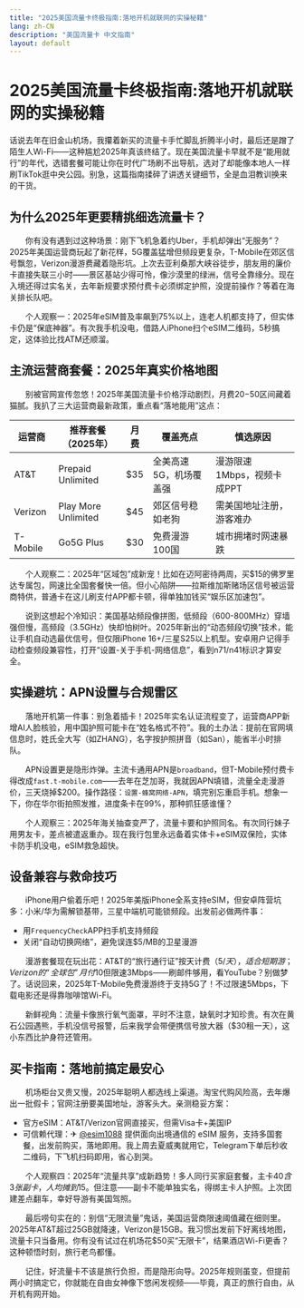 ```yaml
---
title: "2025美国流量卡终极指南:落地开机就联网的实操秘籍"
lang: zh-CN
description: "美国流量卡 中文指南"
layout: default
---
```

# 2025美国流量卡终极指南:落地开机就联网的实操秘籍

话说去年在旧金山机场，我攥着新买的流量卡手忙脚乱折腾半小时，最后还是蹭了陌生人Wi-Fi——这种尴尬2025年真该终结了。现在美国流量卡早就不是“能用就行”的年代，选错套餐可能让你在时代广场刷不出导航，选对了却能像本地人一样刷TikTok逛中央公园。别急，这篇指南揉碎了讲透关键细节，全是血泪教训换来的干货。

## 为什么2025年更要精挑细选流量卡？

　　你有没有遇到过这种场景：刚下飞机急着约Uber，手机却弹出“无服务”？2025年美国运营商玩起了新花样，5G覆盖猛增但频段更复杂，T-Mobile在郊区信号飘忽，Verizon漫游费藏着隐形坑。上次去亚利桑那大峡谷徒步，朋友用的廉价卡直接失联三小时——景区基站少得可怜，像沙漠里的绿洲，信号全靠缘分。现在入境还得过实名关，去年新规要求预付费卡必须绑定护照，没提前操作？等着在海关排长队吧。

　　个人观察一：2025年eSIM普及率飙到75%以上，连老人机都支持了，但实体卡仍是“保底神器”。有次我手机没电，借路人iPhone扫个eSIM二维码，5秒搞定，这体验比找ATM还顺溜。

## 主流运营商套餐：2025年真实价格地图

　　别被官网宣传忽悠！2025年美国流量卡价格浮动剧烈，月费$20-$50区间藏着猫腻。我扒了三大运营商最新政策，重点看“落地能用”这点：

| 运营商 | 推荐套餐（2025年） | 月费 | 覆盖亮点 | 慎选原因 |
|--------|-------------------|------|----------|----------|
| AT&T   | Prepaid Unlimited | $35 | 全美高速5G，机场覆盖强 | 漫游限速1Mbps，视频卡成PPT |
| Verizon | Play More Unlimited | $45 | 郊区信号稳如老狗 | 需美国地址注册，游客难办 |
| T-Mobile | Go5G Plus | $30 | 免费漫游100国 | 城市拥堵时网速暴跌 |

　　个人观察二：2025年“区域包”成新宠！比如在迈阿密待两周，买$15的佛罗里达专属包，网速比全国套餐快一倍。但小心陷阱——拉斯维加斯赌场区信号被运营商特供，普通卡在这儿刷支付APP都卡顿，得单独加钱买“娱乐区加速包”。

　　说到这想起个冷知识：美国基站频段像拼图，低频段（600-800MHz）穿墙强但慢，高频段（3.5GHz）快却怕树叶。2025年新出的“动态频段切换”技术，能让手机自动选最优信号，但仅限iPhone 16+/三星S25以上机型。安卓用户记得手动检查频段兼容性，打开“设置-关于手机-网络信息”，看到n71/n41标识才算安全。

## 实操避坑：APN设置与合规雷区

　　落地开机第一件事：别急着插卡！2025年实名认证流程变了，运营商APP新增AI人脸核验，用中国护照可能卡在“姓名格式不符”。我的土办法：提前在官网填信息时，姓氏全大写（如ZHANG），名字按护照拼音（如San），能省半小时排队。

　　APN设置更是隐形炸弹。主流卡通用APN是`broadband`，但T-Mobile预付费卡得改成`fast.t-mobile.com`——去年在芝加哥，我就因APN填错，流量全走漫游价，三天烧掉$200。操作路径：`设置-蜂窝网络-APN`，填完别忘重启手机。想象一下，你在华尔街拍照发推，进度条卡在99%，那种抓狂感谁懂？

　　个人观察三：2025年海关抽查变严了，流量卡要和护照同名。有次同行妹子用男友卡，差点被遣返重办。现在我行包里永远备着实体卡+eSIM双保险，实体卡防手机没电，eSIM救急超快。

## 设备兼容与救命技巧

　　iPhone用户偷着乐吧！2025年美版iPhone全系支持eSIM，但安卓阵营坑多：小米/华为需解锁基带，三星中端机可能锁频段。出发前必做两件事：
  - 用`FrequencyCheck`APP扫手机支持频段
  - 关闭“自动切换网络”，避免误连$5/MB的卫星漫游

　　漫游套餐现在玩出花：AT&T的“旅行通行证”按天计费（$5/天），适合短期游；Verizon的“全球包”月付$10但限速3Mbps——刷邮件够用，看YouTube？别做梦了。话说回来，2025年T-Mobile免费漫游终于支持5G了！不过限速5Mbps，下载电影还是得靠咖啡馆Wi-Fi。

　　新鲜视角：流量卡像旅行氧气面罩，平时不注意，缺氧时才知珍贵。有次在黄石公园遇熊，手机没信号报警，后来我学会带便携信号放大器（$30租一天），这小东西比护身符还管用。

## 买卡指南：落地前搞定最安心

　　机场柜台又贵又慢，2025年聪明人都选线上渠道。淘宝代购风险高，去年爆出一批假卡；官网注册要美国地址，游客头大。亲测稳妥方案：
  - 官方eSIM：AT&T/Verizon官网直接买，但需Visa卡+美国IP
  - 可信赖代理：✈ [@esim1088](https://t.me/s/esim1088) 提供面向出境通信的 eSIM 服务，支持多国套餐，出发前购买，落地即用。我上周去夏威夷就用它，Telegram下单后秒收二维码，下飞机扫码即用，省心到哭。

　　个人观察四：2025年“流量共享”成新趋势！多人同行买家庭套餐，主卡$40含3张副卡，人均摊到$15。但注意——副卡不能单独实名，得绑主卡人护照。上次团建差点翻车，幸好导游有美国驾照。

　　最后唠句实在的：别信“无限流量”鬼话，美国运营商限速阈值藏在细则里。2025年AT&T超过25GB就降速，Verizon是15GB。我习惯出发前下好离线地图，流量卡只当备用。你有没有试过在机场花$50买“无限卡”，结果酒店Wi-Fi更香？这种顿悟时刻，旅行老鸟都懂。

　　记住，好流量卡不该是旅行负担，而是隐形向导。2025年规则虽变，但提前两小时搞定它，你就能在自由女神像下悠闲发视频——毕竟，真正的旅行自由，从开机有网开始。